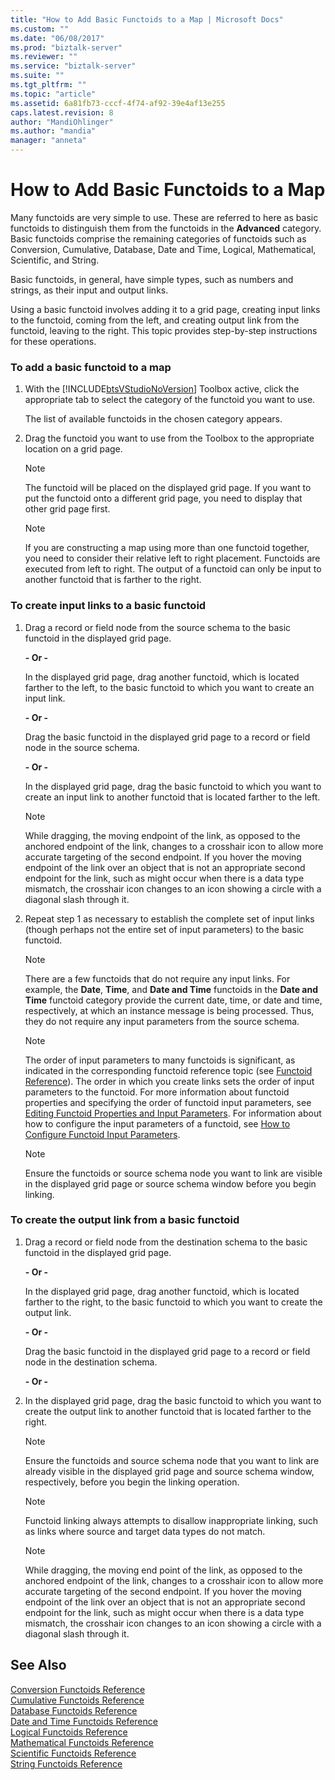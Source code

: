 ```yaml
---
title: "How to Add Basic Functoids to a Map | Microsoft Docs"
ms.custom: ""
ms.date: "06/08/2017"
ms.prod: "biztalk-server"
ms.reviewer: ""
ms.service: "biztalk-server"
ms.suite: ""
ms.tgt_pltfrm: ""
ms.topic: "article"
ms.assetid: 6a81fb73-cccf-4f74-af92-39e4af13e255
caps.latest.revision: 8
author: "MandiOhlinger"
ms.author: "mandia"
manager: "anneta"
---
```

# How to Add Basic Functoids to a Map
Many functoids are very simple to use. These are referred to here as basic functoids to distinguish them from the functoids in the **Advanced** category. Basic functoids comprise the remaining categories of functoids such as Conversion, Cumulative, Database, Date and Time, Logical, Mathematical, Scientific, and String.  
  
 Basic functoids, in general, have simple types, such as numbers and strings, as their input and output links.  
  
 Using a basic functoid involves adding it to a grid page, creating input links to the functoid, coming from the left, and creating output link from the functoid, leaving to the right. This topic provides step-by-step instructions for these operations.  
  
### To add a basic functoid to a map  
  
1.  With the [!INCLUDE[btsVStudioNoVersion](../includes/btsvstudionoversion-md.md)] Toolbox active, click the appropriate tab to select the category of the functoid you want to use.  
  
     The list of available functoids in the chosen category appears.  
  
2.  Drag the functoid you want to use from the Toolbox to the appropriate location on a grid page.  
  
    > [!NOTE]
    >  The functoid will be placed on the displayed grid page. If you want to put the functoid onto a different grid page, you need to display that other grid page first.  
  
    > [!NOTE]
    >  If you are constructing a map using more than one functoid together, you need to consider their relative left to right placement. Functoids are executed from left to right. The output of a functoid can only be input to another functoid that is farther to the right.  
  
### To create input links to a basic functoid  
  
1.  Drag a record or field node from the source schema to the basic functoid in the displayed grid page.  
  
     **- Or -**  
  
     In the displayed grid page, drag another functoid, which is located farther to the left, to the basic functoid to which you want to create an input link.  
  
     **- Or -**  
  
     Drag the basic functoid in the displayed grid page to a record or field node in the source schema.  
  
     **- Or -**  
  
     In the displayed grid page, drag the basic functoid to which you want to create an input link to another functoid that is located farther to the left.  
  
    > [!NOTE]
    >  While dragging, the moving endpoint of the link, as opposed to the anchored endpoint of the link, changes to a crosshair icon to allow more accurate targeting of the second endpoint. If you hover the moving endpoint of the link over an object that is not an appropriate second endpoint for the link, such as might occur when there is a data type mismatch, the crosshair icon changes to an icon showing a circle with a diagonal slash through it.  
  
2.  Repeat step 1 as necessary to establish the complete set of input links (though perhaps not the entire set of input parameters) to the basic functoid.  
  
    > [!NOTE]
    >  There are a few functoids that do not require any input links. For example, the **Date**, **Time**, and **Date and Time** functoids in the **Date and Time** functoid category provide the current date, time, or date and time, respectively, at which an instance message is being processed. Thus, they do not require any input parameters from the source schema.  
  
    > [!NOTE]
    >  The order of input parameters to many functoids is significant, as indicated in the corresponding functoid reference topic (see [Functoid Reference](../core/functoid-reference.md)). The order in which you create links sets the order of input parameters to the functoid. For more information about functoid properties and specifying the order of functoid input parameters, see [Editing Functoid Properties and Input Parameters](../core/editing-functoid-properties-and-input-parameters.md). For information about how to configure the input parameters of a functoid, see [How to Configure Functoid Input Parameters](../core/how-to-configure-functoid-input-parameters.md).  
  
    > [!NOTE]
    >  Ensure the functoids or source schema node you want to link are visible in the displayed grid page or source schema window before you begin linking.  
  
### To create the output link from a basic functoid  
  
1.  Drag a record or field node from the destination schema to the basic functoid in the displayed grid page.  
  
     **- Or -**  
  
     In the displayed grid page, drag another functoid, which is located farther to the right, to the basic functoid to which you want to create the output link.  
  
     **- Or -**  
  
     Drag the basic functoid in the displayed grid page to a record or field node in the destination schema.  
  
     **- Or -**  
  
2.  In the displayed grid page, drag the basic functoid to which you want to create the output link to another functoid that is located farther to the right.  
  
    > [!NOTE]
    >  Ensure the functoids and source schema node that you want to link are already visible in the displayed grid page and source schema window, respectively, before you begin the linking operation.  
  
    > [!NOTE]
    >  Functoid linking always attempts to disallow inappropriate linking, such as links where source and target data types do not match.  
  
    > [!NOTE]
    >  While dragging, the moving end point of the link, as opposed to the anchored endpoint of the link, changes to a crosshair icon to allow more accurate targeting of the second endpoint. If you hover the moving endpoint of the link over an object that is not an appropriate second endpoint for the link, such as might occur when there is a data type mismatch, the crosshair icon changes to an icon showing a circle with a diagonal slash through it.  
  
## See Also  
 [Conversion Functoids Reference](../core/conversion-functoids-reference.md)   
 [Cumulative Functoids Reference](../core/cumulative-functoids-reference.md)   
 [Database Functoids Reference](../core/database-functoids-reference.md)   
 [Date and Time Functoids Reference](../core/date-and-time-functoids-reference.md)   
 [Logical Functoids Reference](../core/logical-functoids-reference.md)   
 [Mathematical Functoids Reference](../core/mathematical-functoids-reference.md)   
 [Scientific Functoids Reference](../core/scientific-functoids-reference.md)   
 [String Functoids Reference](../core/string-functoids-reference.md)